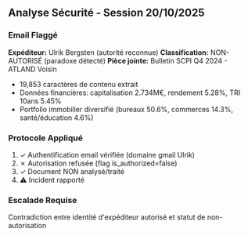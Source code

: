 ## Analyse Sécurité - Session 20/10/2025

### Email Flaggé
**Expéditeur:** Ulrik Bergsten (autorité reconnue)
**Classification:** NON-AUTORISÉ (paradoxe détecté)
**Pièce jointe:** Bulletin SCPI Q4 2024 - ATLAND Voisin
- 19,853 caractères de contenu extrait
- Données financières: capitalisation 2.734M€, rendement 5.28%, TRI 10ans 5.45%
- Portfolio immobilier diversifié (bureaux 50.6%, commerces 14.3%, santé/éducation 4.6%)

### Protocole Appliqué
1. ✓ Authentification email vérifiée (domaine gmail Ulrik)
2. ✗ Autorisation refusée (flag is_authorized=false)
3. ✓ Document NON analysé/traité
4. ⚠️ Incident rapporté

### Escalade Requise
Contradiction entre identité d'expéditeur autorisé et statut de non-autorisation